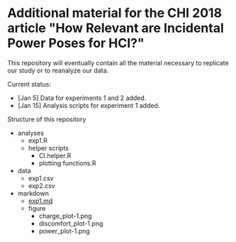 # Additional material for the CHI 2018 article "How Relevant are Incidental Power Poses for HCI?"

This repository will eventually contain all the material necessary to replicate our study or to reanalyze our data.

Current status:
* [Jan 5] Data for experiments 1 and 2 added.
* [Jan 15] Analysis scripts for experiment 1 added.

Structure of this repository
* analyses
  * exp1.R
  * helper scripts
    * CI.helper.R
    * plotting functions.R
* data
  * exp1.csv
  * exp2.csv
* markdown
  * [exp1.md](markdown/exp1.md)
  * figure
    * charge_plot-1.png
    * discomfort_plot-1.png
    * power_plot-1.png

